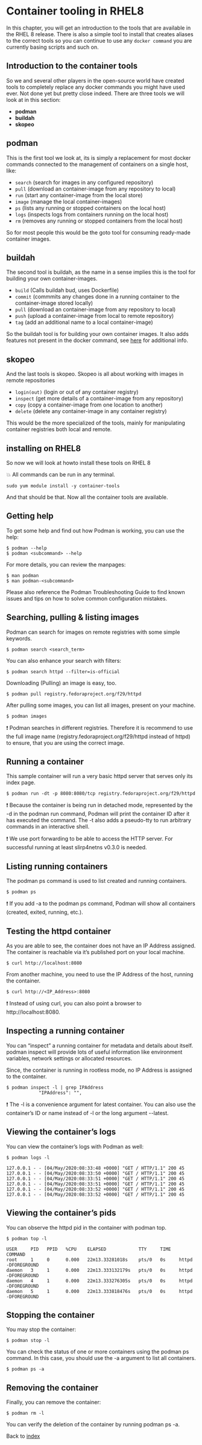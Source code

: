 # Container tooling in RHEL8

In this chapter, you will get an introduction to the tools that are available in the RHEL 8 release. There is also a simple tool to install that creates aliases to the correct tools so you can continue to use any ```docker command``` you are currently basing scripts and such on.

## Introduction to the container tools

So we and several other players in the open-source world have created tools to completely replace any docker commands you might have used ever. Not done yet but pretty close indeed. There are three tools we will look at in this section:

- **podman**
- **buildah**
- **skopeo**

## podman

This is the first tool we look at, its is simply a replacement for most docker commands connected to the management of containers on a single host, like:

- ```search``` (search for images in any configured repository)
- ```pull``` (download an container-image from any repository to local)
- ```run``` (start any container-image from the local store)
- ```image``` (manage the local container-images)
- ```ps``` (lists any running or stopped containers on the local host)
- ```logs``` (inspects logs from containers running on the local host)
- ```rm``` (removes any running or stopped containers from the local host)

So for most people this would be the goto tool for consuming ready-made container images.

## buildah

The second tool is buildah, as the name in a sense implies this is the tool for building your own container-images.

- ```build``` (Calls buildah bud, uses Dockerfile)
- ```commit``` (commmits any changes done in a running container to the container-image stored locally)
- ```pull``` (download an container-image from any repository to local)
- ```push``` (upload a container-image from local to remote repository)
- ```tag``` (add an additional name to a local container-image)

So the buildah tool is for building your own container images. It also adds features not present in the docker command, see [here](https://www.redhat.com/en/blog/say-hello-buildah-podman-and-skopeo) for additional info. 


## skopeo

And the last tools is skopeo. Skopeo is all about working with images in remote repositories

- ```login(out)``` (login or out of any container registry)
- ```inspect``` (get more details of a container-image from any repository)
- ```copy``` (copy a container-image from one location to another)
- ```delete``` (delete any container-image in any container registry)

This would be the more specialized of the tools, mainly for manipulating container registries both local and remote.

## installing on RHEL8

So now we will look at howto install these tools on RHEL 8

:boom: All commands can be run in any terminal. 
```
sudo yum module install -y container-tools
```

And that should be that. Now all the container tools are available.

## Getting help
To get some help and find out how Podman is working, you can use the help:
```
$ podman --help
$ podman <subcommand> --help
```
For more details, you can review the manpages:
```
$ man podman
$ man podman-<subcommand>
```
Please also reference the Podman Troubleshooting Guide to find known issues and tips on how to solve common configuration mistakes.

## Searching, pulling & listing images
Podman can search for images on remote registries with some simple keywords.
```
$ podman search <search_term>
```
You can also enhance your search with filters:
```
$ podman search httpd --filter=is-official
```
Downloading (Pulling) an image is easy, too.
```
$ podman pull registry.fedoraproject.org/f29/httpd
```
After pulling some images, you can list all images, present on your machine.
```
$ podman images
```
:exclamation: Podman searches in different registries. Therefore it is recommend to use the full image name (registry.fedoraproject.org/f29/httpd instead of httpd) to ensure, that you are using the correct image.

## Running a container
This sample container will run a very basic httpd server that serves only its index page.
```
$ podman run -dt -p 8080:8080/tcp registry.fedoraproject.org/f29/httpd
```
:exclamation: Because the container is being run in detached mode, represented by the -d in the podman run command, Podman will print the container ID after it has executed the command. The -t also adds a pseudo-tty to run arbitrary commands in an interactive shell.

:exclamation: We use port forwarding to be able to access the HTTP server. For successful running at least slirp4netns v0.3.0 is needed.

## Listing running containers
The podman ps command is used to list created and running containers.
```
$ podman ps
```
:exclamation: If you add -a to the podman ps command, Podman will show all containers (created, exited, running, etc.).

## Testing the httpd container
As you are able to see, the container does not have an IP Address assigned. The container is reachable via it’s published port on your local machine.
```
$ curl http://localhost:8080
```
From another machine, you need to use the IP Address of the host, running the container.
```
$ curl http://<IP_Address>:8080
```
:exclamation: Instead of using curl, you can also point a browser to http://localhost:8080.

## Inspecting a running container
You can “inspect” a running container for metadata and details about itself. podman inspect will provide lots of useful information like environment variables, network settings or allocated resources.

Since, the container is running in rootless mode, no IP Address is assigned to the container.
```
$ podman inspect -l | grep IPAddress
            "IPAddress": "",
```
:exclamation: The -l is a convenience argument for latest container. You can also use the container’s ID or name instead of -l or the long argument --latest.

## Viewing the container’s logs
You can view the container’s logs with Podman as well:
```
$ podman logs -l

127.0.0.1 - - [04/May/2020:08:33:48 +0000] "GET / HTTP/1.1" 200 45
127.0.0.1 - - [04/May/2020:08:33:50 +0000] "GET / HTTP/1.1" 200 45
127.0.0.1 - - [04/May/2020:08:33:51 +0000] "GET / HTTP/1.1" 200 45
127.0.0.1 - - [04/May/2020:08:33:51 +0000] "GET / HTTP/1.1" 200 45
127.0.0.1 - - [04/May/2020:08:33:52 +0000] "GET / HTTP/1.1" 200 45
127.0.0.1 - - [04/May/2020:08:33:52 +0000] "GET / HTTP/1.1" 200 45
```

## Viewing the container’s pids
You can observe the httpd pid in the container with podman top.
```
$ podman top -l

USER     PID   PPID   %CPU    ELAPSED            TTY     TIME   COMMAND
root     1     0      0.000   22m13.33281018s    pts/0   0s     httpd -DFOREGROUND
daemon   3     1      0.000   22m13.333132179s   pts/0   0s     httpd -DFOREGROUND
daemon   4     1      0.000   22m13.333276305s   pts/0   0s     httpd -DFOREGROUND
daemon   5     1      0.000   22m13.333818476s   pts/0   0s     httpd -DFOREGROUND
```
## Stopping the container
You may stop the container:
```
$ podman stop -l
```
You can check the status of one or more containers using the podman ps command. In this case, you should use the -a argument to list all containers.
```
$ podman ps -a
```
## Removing the container
Finally, you can remove the container:
```
$ podman rm -l
```
You can verify the deletion of the container by running podman ps -a.


Back to [index](thews.md)

